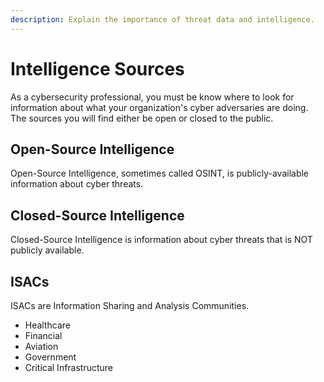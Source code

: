 ```yaml
---
description: Explain the importance of threat data and intelligence.
---
```


# Intelligence Sources

As a cybersecurity professional, you must be know where to look for information about what your organization's cyber adversaries are doing. The sources you will find either be open or closed to the public. 

## Open-Source Intelligence

Open-Source Intelligence, sometimes called OSINT, is publicly-available information about cyber threats. 

## Closed-Source Intelligence

 Closed-Source Intelligence is information about cyber threats that is NOT publicly available. 

## ISACs

ISACs are Information Sharing and Analysis Communities. 

* Healthcare
* Financial
* Aviation
* Government
* Critical Infrastructure

